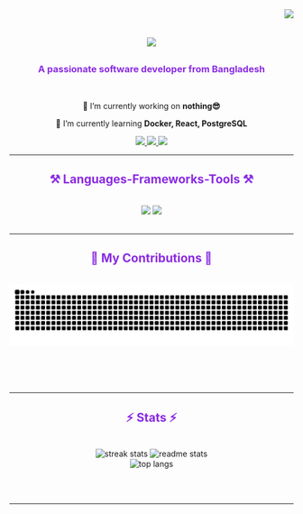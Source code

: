<img align="right" src="https://visitor-badge.laobi.icu/badge?page_id=connectalamin.connectalamin" />

<h1 align="center">
    <img src="https://readme-typing-svg.herokuapp.com?font=Mono&color=8A2BE2&background=28FFEE00&size=35&center=true&vCenter=true&width=500&height=70&duration=4000&lines=Hi+There!+👋;+I'm+Al+Amin!;" />
</h1>


<h3 align="center" style="color:#8A2BE2;">A passionate software developer from Bangladesh </h3>

<br/>

<div align="center">
 
 🔭 I’m currently working on **nothing😎**
 
 🌱 I’m currently learning **Docker, React, PostgreSQL**

 </div>
 
<div align="center"> 
  <a href="mailto:alamin1045@gmal,com">
    <img src="https://img.shields.io/badge/Gmail-8A2BE2?style=for-the-badge&logo=gmail&logoColor=white" />
  </a>
  <a href="https://linkedin.com/in/connect-alamin" target="_blank">
    <img src="https://img.shields.io/badge/LinkedIn-8A2BE2?style=for-the-badge&logo=linkedin&logoColor=white" target="_blank" />
  </a>
  <a href="https://connectalamin.github.io" target="_blank">
     <img src="https://img.shields.io/badge/Portfolio-8A2BE2?style=for-the-badge&logo=portfolio&logoColor=white" target="_blank" /> <!-- sqlite, safari, google-chrome are other good icon options -->
  </a>
</div>

<hr/>
 
<h2 align="center" style="color:#8A2BE2;">⚒️ Languages-Frameworks-Tools ⚒️</h2>
<br/>
<div align="center">
    <img src="https://skillicons.dev/icons?i=react,bootstrap,mui,html,css,vscode,github,figma,tailwind,git,c++" />
    <img src="https://skillicons.dev/icons?i=nodejs,javascript,express,mongodb,c,java,mysql" /><br>
</div>

<br/>
<hr/>

<div align="center">
  <h2 style="color:#8A2BE2;">🐍 My Contributions 🐍</h2>
  <br>
  <img alt="snake eating my contributions" src="https://raw.githubusercontent.com/connectalamin/connectalamin/output/github-contribution-grid-snake.svg" />
  
  <br/><br/><br/>
</div>

<hr/>

<h2 align="center" style="color:#8A2BE2;">⚡ Stats ⚡</h2>
<br>
<div align=center>
  <img width=390 src="https://github-readme-streak-stats-connectalamin.vercel.app/?user=salesp07&count_private=true&theme=react&border_radius=10&ring=8A2BE2&fire=8A2BE2&currStreakLabel=8A2BE2" alt="streak stats"/>
  <img width=390 src="https://github-readme-stats-connectalamin.vercel.app/api?username=salesp07&count_private=true&show_icons=true&theme=react&rank_icon=github&border_radius=10&icon_color=8A2BE2" alt="readme stats" />
  <br/>
  <img width=325 align="center" src="https://github-readme-stats-connectalamin.vercel.app/api/top-langs/?username=salesp07&hide=HTML&langs_count=8&layout=compact&theme=react&border_radius=10&size_weight=0.5&count_weight=0.5&exclude_repo=github-readme-stats&title_color=8A2BE2" alt="top langs" />
</div>

<br/><br/>

<hr/>

<br/>
<!--
<div align="center">
<a href='https://ko-fi.com/V7V4RAK9C' target='_blank'><img height='64' style='border:0px;height:64px;' src='https://storage.ko-fi.com/cdn/kofi1.png?v=3' border='0' alt='Buy Me a Coffee at ko-fi.com' /></a>
</div> -->
